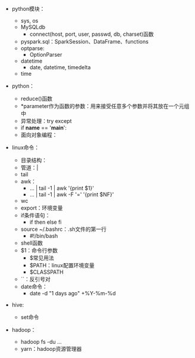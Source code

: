 * python模块：
  * sys, os
  * MySQLdb
    * connect(host, port, user, passwd, db, charset)函数
  * pyspark.sql：SparkSession、DataFrame、functions
  * optparse:
    * OptionParser
  * datetime
    * date, datetime, timedelta
  * time

* python：
  * reduce()函数
  * *parameter作为函数的参数：用来接受任意多个参数并将其放在一个元组中
  * 异常处理：try except
  * if __name__ == '__main__':
  * 面向对象编程：
  
* linux命令：
  * 目录结构：
  * 管道：|
  * tail
  * awk：
    * ... | tail -1 | awk '{print $1}'
    * ... | tail -1 | awk -F '=' '{print $NF}'
  * wc
  * export：环境变量
  * if条件语句：
    * if then else fi
  * source ~/.bashrc：.sh文件的第一行
    * #!/bin/bash
  * shell函数
  * $1：命令行参数
    * $常见用法
    * $PATH：linux配置环境变量
    * $CLASSPATH
  * ``：反引号对
  * date命令：
    * date -d "1 days ago" +%Y-%m-%d
  
* hive:
  * set命令
  
* hadoop：
  * hadoop fs -du ...
  * yarn：hadoop资源管理器
